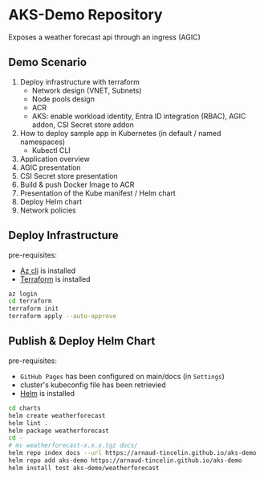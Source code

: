 # AKS-Demo Repository

Exposes a weather forecast api through an ingress (AGIC)

## Demo Scenario

1. Deploy infrastructure with terraform
    - Network design (VNET, Subnets)
    - Node pools design
    - ACR
    - AKS: enable workload identity, Entra ID integration (RBAC), AGIC addon, CSI Secret store addon
1. How to deploy sample app in Kubernetes (in default / named namespaces)
    - Kubectl CLI
1. Application overview
1. AGIC presentation
1. CSI Secret store presentation
1. Build & push Docker Image to ACR
1. Presentation of the Kube manifest / Helm chart
1. Deploy Helm chart
1. Network policies

## Deploy Infrastructure

pre-requisites:

- [Az cli](https://learn.microsoft.com/en-us/cli/azure/install-azure-cli) is installed
- [Terraform](https://developer.hashicorp.com/terraform/tutorials/aws-get-started/install-cli) is installed

```bash
az login
cd terraform
terraform init
terraform apply --auto-approve
```

## Publish & Deploy Helm Chart

pre-requisites:

- `GitHub Pages` has been configured on main/docs (in `Settings`)
- cluster's kubeconfig file has been retrievied
- [Helm](https://helm.sh/docs/intro/install/) is installed

```bash
cd charts
helm create weatherforecast
helm lint .
helm package weatherforecast
cd -
# mv weatherforecast-x.x.x.tgz docs/
helm repo index docs --url https://arnaud-tincelin.github.io/aks-demo
helm repo add aks-demo https://arnaud-tincelin.github.io/aks-demo
helm install test aks-demo/weatherforecast
```

